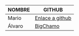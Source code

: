 | NOMBRE | GITHUB |
| ----------- | ----------- |
| Mario | [Enlace a github](https://github.com/Mromvar767/git_2_asir) |
| Álvaro | [BigChamo](https://github.com/BigChamo) |
